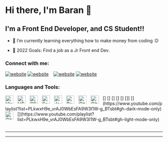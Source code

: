 
# Hi there, I'm Baran 👋 

## I'm a Front End Developer, and CS Student!!

- 🌱 I’m currently learning everything how to make money from coding :D

- 🥅 2022 Goals: Find a job as a Jr Front end Dev. 

### Connect with me:

[![website](./img/twitter-light.svg)](https://twitter.com/barannsulu/#gh-light-mode-only)
[![website](./img/twitter-dark.svg)](https://twitter.com/barannsulu/#gh-dark-mode-only)
&nbsp;&nbsp;
[![website](./img/linkedin-light.svg)](https://www.linkedin.com/in/baran-s%C3%BCl%C3%BC-565114207/#gh-light-mode-only)
[![website](./img/linkedin-dark.svg)](https://www.linkedin.com/in/baran-s%C3%BCl%C3%BC-565114207/#gh-dark-mode-only)

### Languages and Tools:

<img align="left" alt="Visual Studio Code" width="26px" src="https://cdn.jsdelivr.net/gh/devicons/devicon/icons/vscode/vscode-original.svg" style="padding-right:10px;" />
[<img align="left" alt="HTML5" width="26px" src="https://cdn.jsdelivr.net/gh/devicons/devicon/icons/html5/html5-original.svg" style="padding-right:10px;" />]
[<img align="left" alt="CSS3" width="26px" src="https://cdn.jsdelivr.net/gh/devicons/devicon/icons/css3/css3-original.svg" style="padding-right:10px;" />]
[<img align="left" alt="Sass" width="26px" src="https://cdn.jsdelivr.net/gh/devicons/devicon/icons/sass/sass-original.svg" style="padding-right:10px;" />]
[<img align="left" alt="JavaScript" width="26px" src="https://cdn.jsdelivr.net/gh/devicons/devicon/icons/javascript/javascript-original.svg" style="padding-right:10px;" />]
[<img align="left" alt="React" width="26px" src="https://cdn.jsdelivr.net/gh/devicons/devicon/icons/react/react-original.svg" style="padding-right:10px;" />]
[<img align="left" alt="Git" width="26px" src="https://cdn.jsdelivr.net/gh/devicons/devicon/icons/git/git-original.svg" style="padding-right:10px;" />]]
[<img align="left" alt="GitHub" width="26px" src="https://user-images.githubusercontent.com/3369400/139447912-e0f43f33-6d9f-45f8-be46-2df5bbc91289.png" style="padding-right:10px;" />](https://www.youtube.com/playlist?list=PLkwxH9e_vrAJ0WbEsFA9W3I1W-g_BTsbt#gh-dark-mode-only)
[<img align="left" alt="GitHub" width="26px" src="https://user-images.githubusercontent.com/3369400/139448065-39a229ba-4b06-434b-bc67-616e2ed80c8f.png" style="padding-right:10px;" />](https://www.youtube.com/playlist?list=PLkwxH9e_vrAJ0WbEsFA9W3I1W-g_BTsbt#gh-light-mode-only)

<br />
<br />

---

---

[twitter]: https://twitter.com/barannsulu
[instagram]: https://instagram.com/Barannsulu
[linkedin]: https://www.linkedin.com/in/baran-s%C3%BCl%C3%BC-565114207/
